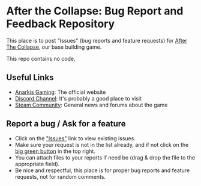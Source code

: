 # After the Collapse: Bug Report and Feedback Repository

This place is to post "Issues" (bug reports and feature requests) for [After The Collapse](https://store.steampowered.com/app/727570/After_the_Collapse/), our base building game. 

This repo contains no code.

## Useful Links

* [Anarkis Gaming](https://www.anarkisgaming.com): The official website
* [Discord Channel](https://discord.gg/anarkis): It's probably a good place to visit
* [Steam Community](https://steamcommunity.com/app/727570): General news and forums about the game

## Report a bug / Ask for a feature

* Click on the ["Issues"](https://github.com/AnarkisGaming/ATC-Feedback/issues) link to view existing issues.
* Make sure your request is not in the list already, and if not click on the [big green button](https://github.com/AnarkisGaming/ATC-Feedback/issues/new) in the top right.
* You can attach files to your reports if need be (drag & drop the file to the appropriate field).
* Be nice and respectful, this place is for proper bug reports and feature requests, not for random comments.
